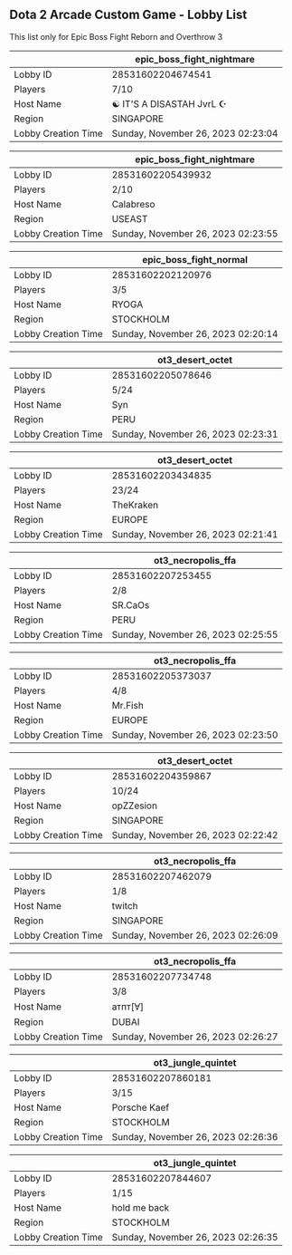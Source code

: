 ## Dota 2 Arcade Custom Game - Lobby List

This list only for Epic Boss Fight Reborn and Overthrow 3

|  | epic_boss_fight_nightmare |
| ------ | ------ |
| Lobby ID | 28531602204674541 |
| Players | 7/10 |
| Host Name | ☯ IT'S A DISASTAH JvrL ☪ |
| Region | SINGAPORE |
| Lobby Creation Time | Sunday, November 26, 2023 02:23:04 |


|  | epic_boss_fight_nightmare |
| ------ | ------ |
| Lobby ID | 28531602205439932 |
| Players | 2/10 |
| Host Name | Calabreso |
| Region | USEAST |
| Lobby Creation Time | Sunday, November 26, 2023 02:23:55 |


|  | epic_boss_fight_normal |
| ------ | ------ |
| Lobby ID | 28531602202120976 |
| Players | 3/5 |
| Host Name | RYOGA |
| Region | STOCKHOLM |
| Lobby Creation Time | Sunday, November 26, 2023 02:20:14 |


|  | ot3_desert_octet |
| ------ | ------ |
| Lobby ID | 28531602205078646 |
| Players | 5/24 |
| Host Name | Syn |
| Region | PERU |
| Lobby Creation Time | Sunday, November 26, 2023 02:23:31 |


|  | ot3_desert_octet |
| ------ | ------ |
| Lobby ID | 28531602203434835 |
| Players | 23/24 |
| Host Name | TheKraken |
| Region | EUROPE |
| Lobby Creation Time | Sunday, November 26, 2023 02:21:41 |


|  | ot3_necropolis_ffa |
| ------ | ------ |
| Lobby ID | 28531602207253455 |
| Players | 2/8 |
| Host Name | SR.CaOs |
| Region | PERU |
| Lobby Creation Time | Sunday, November 26, 2023 02:25:55 |


|  | ot3_necropolis_ffa |
| ------ | ------ |
| Lobby ID | 28531602205373037 |
| Players | 4/8 |
| Host Name | Mr.Fish |
| Region | EUROPE |
| Lobby Creation Time | Sunday, November 26, 2023 02:23:50 |


|  | ot3_desert_octet |
| ------ | ------ |
| Lobby ID | 28531602204359867 |
| Players | 10/24 |
| Host Name | opZZesion |
| Region | SINGAPORE |
| Lobby Creation Time | Sunday, November 26, 2023 02:22:42 |


|  | ot3_necropolis_ffa |
| ------ | ------ |
| Lobby ID | 28531602207462079 |
| Players | 1/8 |
| Host Name | twitch|yukikojuurou |
| Region | SINGAPORE |
| Lobby Creation Time | Sunday, November 26, 2023 02:26:09 |


|  | ot3_necropolis_ffa |
| ------ | ------ |
| Lobby ID | 28531602207734748 |
| Players | 3/8 |
| Host Name | атпт[Ɐ] |
| Region | DUBAI |
| Lobby Creation Time | Sunday, November 26, 2023 02:26:27 |


|  | ot3_jungle_quintet |
| ------ | ------ |
| Lobby ID | 28531602207860181 |
| Players | 3/15 |
| Host Name | Porsche Kaef |
| Region | STOCKHOLM |
| Lobby Creation Time | Sunday, November 26, 2023 02:26:36 |


|  | ot3_jungle_quintet |
| ------ | ------ |
| Lobby ID | 28531602207844607 |
| Players | 1/15 |
| Host Name | hold me back |
| Region | STOCKHOLM |
| Lobby Creation Time | Sunday, November 26, 2023 02:26:35 |


